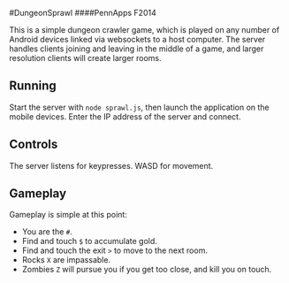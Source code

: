 #DungeonSprawl
####PennApps F2014

This is a simple dungeon crawler game, which is played on any number of Android devices linked via websockets to a host computer.
The server handles clients joining and leaving in the middle of a game, and larger resolution clients will create larger rooms.

## Running
Start the server with `node sprawl.js`, then launch the application on the mobile devices.
Enter the IP address of the server and connect.

## Controls
The server listens for keypresses. WASD for movement.

## Gameplay
Gameplay is simple at this point:

-	You are the `#`.
-	Find and touch `$` to accumulate gold.
-	Find and touch the exit `>` to move to the next room.
-	Rocks `X` are impassable.
-	Zombies `Z` will pursue you if you get too close, and kill you on touch.
